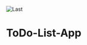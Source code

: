 ![Last](https://user-images.githubusercontent.com/103097455/217597581-6c0035fe-b6f1-461d-bc7e-3701b91277e8.gif)
# ToDo-List-App
